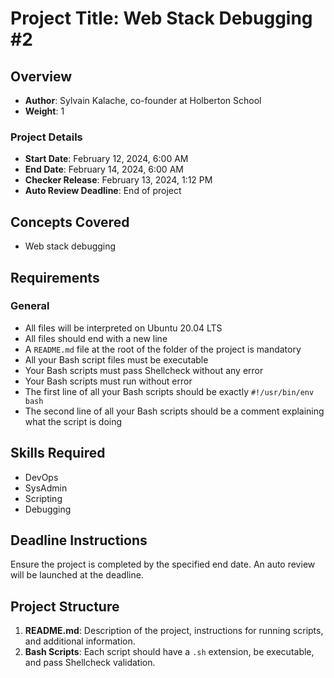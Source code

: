 # Project Title: Web Stack Debugging #2

## Overview
- **Author**: Sylvain Kalache, co-founder at Holberton School
- **Weight**: 1

### Project Details
- **Start Date**: February 12, 2024, 6:00 AM
- **End Date**: February 14, 2024, 6:00 AM
- **Checker Release**: February 13, 2024, 1:12 PM
- **Auto Review Deadline**: End of project

## Concepts Covered
- Web stack debugging

## Requirements
### General
- All files will be interpreted on Ubuntu 20.04 LTS
- All files should end with a new line
- A `README.md` file at the root of the folder of the project is mandatory
- All your Bash script files must be executable
- Your Bash scripts must pass Shellcheck without any error
- Your Bash scripts must run without error
- The first line of all your Bash scripts should be exactly `#!/usr/bin/env bash`
- The second line of all your Bash scripts should be a comment explaining what the script is doing

## Skills Required
- DevOps
- SysAdmin
- Scripting
- Debugging

## Deadline Instructions
Ensure the project is completed by the specified end date. An auto review will be launched at the deadline.

## Project Structure
1. **README.md**: Description of the project, instructions for running scripts, and additional information.
2. **Bash Scripts**: Each script should have a `.sh` extension, be executable, and pass Shellcheck validation.
